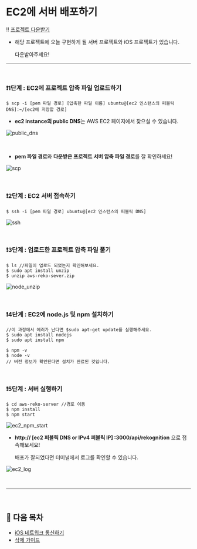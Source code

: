 # EC2에 서버 배포하기

‼️ [프로젝트 다운받기](https://github.com/kyeahen/ExpressionRekognitionMusicService/archive/master.zip)

- 해당 프로젝트에 오늘 구현하게 될 서버 프로젝트와 iOS 프로젝트가 있습니다.

  다운받아주세요!

  

-----

<br/>

### ❗️1단계 : EC2에 프로젝트 압축 파일 업로드하기

```
$ scp -i [pem 파일 경로] [압축한 파일 이름] ubuntu@[ec2 인스턴스의 퍼블릭 DNS]:~/[ec2에 저장할 경로]
```

* **ec2 instance의 public DNS**는 AWS EC2 페이지에서 찾으실 수 있습니다.

![public_dns](https://github.com/kyeahen/ExpressionRekognitionMusicService/blob/master/Guide/images/public_dns.png)

<br/>

* **pem 파일 경로**와 **다운받은 프로젝트 서버 압축 파일 경로**를 잘 확인하세요!

![scp](https://github.com/kyeahen/ExpressionRekognitionMusicService/blob/master/Guide/images/scp.png)

<br/>

### ❗️2단계 : EC2 서버 접속하기

```
$ ssh -i [pem 파일 경로] ubuntu@[ec2 인스턴스의 퍼블릭 DNS]
```

![ssh](https://github.com/kyeahen/ExpressionRekognitionMusicService/blob/master/Guide/images/ssh.png)

<br/>

### ❗️3단계 : 업로드한 프로젝트 압축 파일 풀기

```
$ ls //파일이 업로드 되었는지 확인해보세요.
$ sudo apt install unzip
$ unzip aws-reko-sever.zip
```

![node_unzip](https://github.com/kyeahen/ExpressionRekognitionMusicService/blob/master/Guide/images/node_unzip.png)

<br/>

### ❗️4단계 : EC2에 node.js 및 npm 설치하기

```
//이 과정에서 에러가 난다면 $sudo apt-get update를 실행해주세요.
$ sudo apt install nodejs
$ sudo apt install npm

$ npm -v
$ node -v
// 버전 정보가 확인된다면 설치가 완료된 것입니다.
```

<br/>

### ❗️5단계 : 서버 실행하기

```
$ cd aws-reko-server //경로 이동
$ npm install
$ npm start
```

![ec2_npm_start](https://github.com/kyeahen/ExpressionRekognitionMusicService/blob/master/Guide/images/npm_start.png)

* **http:// [ec2 퍼블릭 DNS or IPv4 퍼블릭 IP] :3000/api/rekognition** 으로 접속해보세요!

  배포가 잘되었다면 터미널에서 로그를 확인할 수 있습니다.

![ec2_log](https://github.com/kyeahen/ExpressionRekognitionMusicService/blob/master/Guide/images/ec2_log.png)

<br/>

----------

<br/>

## 🚩 다음 목차

- [iOS 네트워크 통신하기](https://github.com/kyeahen/ExpressionRekognitionMusicService/blob/master/Guide/iOS%20%EB%84%A4%ED%8A%B8%EC%9B%8C%ED%82%B9%20%ED%86%B5%EC%8B%A0%ED%95%98%EA%B8%B0.md)
- [삭제 가이드]()
